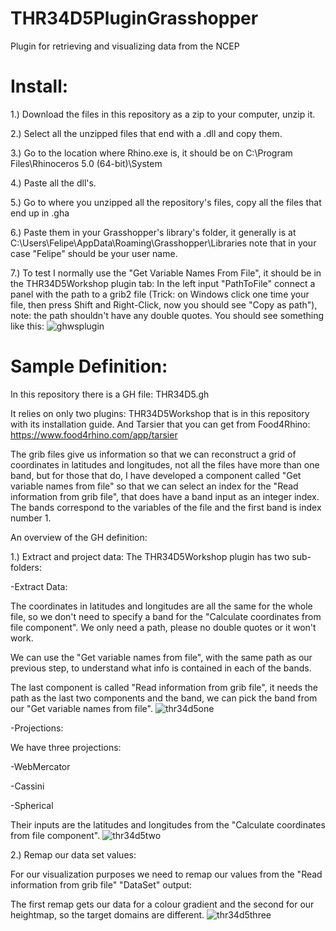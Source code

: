 # THR34D5PluginGrasshopper
Plugin for retrieving and visualizing data from the NCEP

# Install:
1.) Download the files in this repository as a zip to your computer, unzip it.

2.) Select all the unzipped files that end with a .dll and copy them. 

3.) Go to the location where Rhino.exe is, it should be on C:\Program Files\Rhinoceros 5.0 (64-bit)\System

4.) Paste all the dll's.

5.) Go to where you unzipped all the repository's files, copy all the files that end up in .gha

6.) Paste them in your Grasshopper's library's folder, it generally is at C:\Users\Felipe\AppData\Roaming\Grasshopper\Libraries note that in your case "Felipe" should be your user name.

7.) To test I normally use the "Get Variable Names From File", it should be in the THR34D5Workshop plugin tab:
    In the left input "PathToFile" connect a panel with the path to a grib2 file (Trick: on Windows click one time your file, then press    Shift and Right-Click, now you should see "Copy as path"), note: the path shouldn't have any double quotes.
    You should see something like this:
    ![ghwsplugin](https://user-images.githubusercontent.com/21000020/48441067-95226e00-e758-11e8-9ba3-fdc1668bedfa.JPG)

# Sample Definition:
In this repository there is a GH file: THR34D5.gh

It relies on only two plugins: THR34D5Workshop that is in this repository with its installation guide. And Tarsier that you can get from Food4Rhino: https://www.food4rhino.com/app/tarsier

The grib files give us information so that we can reconstruct a grid of coordinates in latitudes and longitudes, not all the files have more than one band, but for those that do, I have developed a component called "Get variable names from file" so that we can select an index for the "Read information from grib file", that does have a band input as an integer index. The bands correspond to the variables of the file and the first band is index number 1.

An overview of the GH definition:

1.) Extract and project data:
The THR34D5Workshop plugin has two sub-folders:

-Extract Data:

The coordinates in latitudes and longitudes are all the same for the whole file, so we don't need to specify a band for the "Calculate coordinates from file component". We only need a path, please no double quotes or it won't work.

We can use the "Get variable names from file", with the same path as our previous step, to understand what info is contained in each of the bands.

The last component is called "Read information from grib file", it needs the path as the last two components and the band, we can pick the band from our "Get variable names from file".
![thr34d5one](https://user-images.githubusercontent.com/21000020/48444250-65c42f00-e761-11e8-9124-26fe8e15265b.JPG)
    
-Projections: 

We have three projections:

-WebMercator

-Cassini

-Spherical

Their inputs are the latitudes and longitudes from the "Calculate coordinates from file component".
![thr34d5two](https://user-images.githubusercontent.com/21000020/48444249-65c42f00-e761-11e8-8d16-0f33ef62516c.JPG)

2.) Remap our data set values:

For our visualization purposes we need to remap our values from the "Read information from grib file" "DataSet" output:

The first remap gets our data for a colour gradient and the second for our heightmap, so the target domains are different.
![thr34d5three](https://user-images.githubusercontent.com/21000020/48445373-6b6f4400-e764-11e8-894e-ee79c6a7569a.JPG)
